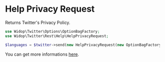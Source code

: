 # Help Privacy Request

Returns Twitter's Privacy Policy.

``` php
use Widop\Twitter\Options\OptionBagFactory;
use Widop\Twitter\Rest\Help\HelpPrivacyRequest;

$languages = $twitter->send(new HelpPrivacyRequest(new OptionBagFactory()));
```

You can get more informations [here](https://dev.twitter.com/docs/api/1.1/get/help/privacy).
